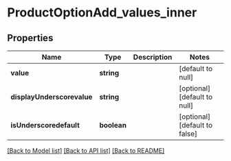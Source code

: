 # ProductOptionAdd_values_inner

## Properties
Name | Type | Description | Notes
------------ | ------------- | ------------- | -------------
**value** | **string** |  | [default to null]
**displayUnderscorevalue** | **string** |  | [optional] [default to null]
**isUnderscoredefault** | **boolean** |  | [optional] [default to false]

[[Back to Model list]](../README.md#documentation-for-models) [[Back to API list]](../README.md#documentation-for-api-endpoints) [[Back to README]](../README.md)


